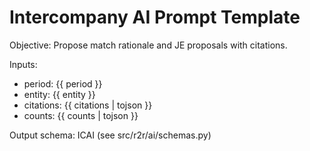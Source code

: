 # Intercompany AI Prompt Template

Objective: Propose match rationale and JE proposals with citations.

Inputs:

- period: {{ period }}
- entity: {{ entity }}
- citations: {{ citations | tojson }}
- counts: {{ counts | tojson }}

Output schema: ICAI (see src/r2r/ai/schemas.py)

